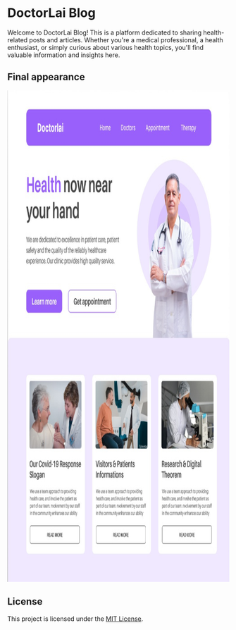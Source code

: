 # DoctorLai Blog

Welcome to DoctorLai Blog! This is a platform dedicated to sharing health-related posts and articles. Whether you're a medical professional, a health enthusiast, or simply curious about various health topics, you'll find valuable information and insights here.

## Final appearance

<img src="./static/Exercise 1.jpg" width="990" height="1116">

## License

This project is licensed under the [MIT License](./LICENSE).
